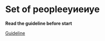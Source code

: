 # Set of peopleеуиеиуе

**Read the guideline before start**

[Guideline](https://github.com/mate-academy/js_task-guideline/blob/master/README.md)
